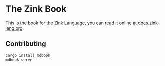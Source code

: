# The Zink Book

This is the book for the Zink Language, you can read it online at [docs.zink-lang.org](https://zink-lang.org/).

## Contributing

```
cargo install mdbook
mdbook serve
```
